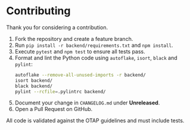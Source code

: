 # Contributing

Thank you for considering a contribution.

1. Fork the repository and create a feature branch.
2. Run `pip install -r backend/requirements.txt` and `npm install`.
3. Execute `pytest` and `npm test` to ensure all tests pass.
4. Format and lint the Python code using `autoflake`, `isort`, `black` and `pylint`:
   ```bash
   autoflake --remove-all-unused-imports -r backend/
   isort backend/
   black backend/
   pylint --rcfile=.pylintrc backend/
   ```
5. Document your change in `CHANGELOG.md` under **Unreleased**.
6. Open a Pull Request on GitHub.

All code is validated against the OTAP guidelines and must include tests.
